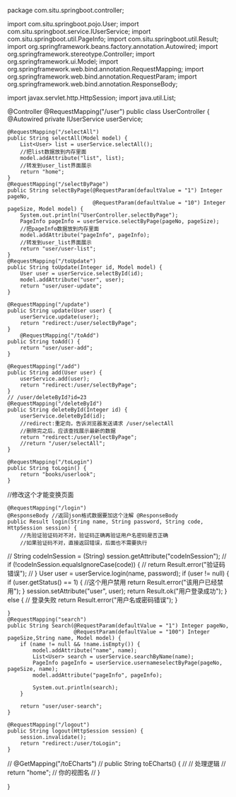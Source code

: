 package com.situ.springboot.controller;

import com.situ.springboot.pojo.User;
import com.situ.springboot.service.IUserService;
import com.situ.springboot.util.PageInfo;
import com.situ.springboot.util.Result;
import org.springframework.beans.factory.annotation.Autowired;
import org.springframework.stereotype.Controller;
import org.springframework.ui.Model;
import org.springframework.web.bind.annotation.RequestMapping;
import org.springframework.web.bind.annotation.RequestParam;
import org.springframework.web.bind.annotation.ResponseBody;

import javax.servlet.http.HttpSession;
import java.util.List;

@Controller
@RequestMapping("/user")
public class UserController {
    @Autowired
    private IUserService userService;

    @RequestMapping("/selectAll")
    public String selectAll(Model model) {
        List<User> list = userService.selectAll();
        //把list数据放到内存里面
        model.addAttribute("list", list);
        //转发到user_list界面展示
        return "home";
    }
    @RequestMapping("/selectByPage")
    public String selectByPage(@RequestParam(defaultValue = "1") Integer pageNo,
                               @RequestParam(defaultValue = "10") Integer pageSize, Model model) {
        System.out.println("UserController.selectByPage");
        PageInfo pageInfo = userService.selectByPage(pageNo, pageSize);
        //把pageInfo数据放到内存里面
        model.addAttribute("pageInfo", pageInfo);
        //转发到user_list界面展示
        return "user/user-list";
    }
    @RequestMapping("/toUpdate")
    public String toUpdate(Integer id, Model model) {
        User user = userService.selectById(id);
        model.addAttribute("user", user);
        return "user/user-update";
    }

    @RequestMapping("/update")
    public String update(User user) {
        userService.update(user);
        return "redirect:/user/selectByPage";
    }
        @RequestMapping("/toAdd")
    public String toAdd() {
        return "user/user-add";
    }

    @RequestMapping("/add")
    public String add(User user) {
        userService.add(user);
        return "redirect:/user/selectByPage";
    }
    // /user/deleteById?id=23
    @RequestMapping("/deleteById")
    public String deleteById(Integer id) {
        userService.deleteById(id);
        //redirect:重定向，告诉浏览器发送请求 /user/selectAll
        //删除完之后，应该查找展示最新的数据
        return "redirect:/user/selectByPage";
        //return "/user/selectAll";
    }

    @RequestMapping("/toLogin")
    public String toLogin() {
        return "books/userlook";
    }
//修改这个才能变换页面


    @RequestMapping("/login")
    @ResponseBody //返回json格式数据要加这个注解 @ResponseBody
    public Result login(String name, String password, String code, HttpSession session) {
        //先验证验证码对不对，验证码正确再验证用户名密码是否正确
        //如果验证码不对，直接返回错误，后面也不需要执行
//        String codeInSession = (String) session.getAttribute("codeInSession");
//        if (!codeInSession.equalsIgnoreCase(code)) {
//            return Result.error("验证码错误");
//        }
        User user = userService.login(name, password);
        if (user != null) {
            if (user.getStatus() == 1) {
                //这个用户禁用
                return Result.error("该用户已经禁用");
            }
            session.setAttribute("user", user);
            return Result.ok("用户登录成功");
        } else {
                // 登录失败
                return Result.error("用户名或密码错误");
            }

    }
    @RequestMapping("search")
    public String Search(@RequestParam(defaultValue = "1") Integer pageNo,
                         @RequestParam(defaultValue = "100") Integer pageSize,String name, Model model) {
        if (name != null && !name.isEmpty()) {
            model.addAttribute("name", name);
            List<User> search = userService.searchByName(name);
            PageInfo pageInfo = userService.usernameselectByPage(pageNo, pageSize, name);
            model.addAttribute("pageInfo", pageInfo);

            System.out.println(search);
        }

        return "user/user-search";
    }

    @RequestMapping("/logout")
    public String logout(HttpSession session) {
        session.invalidate();
        return "redirect:/user/toLogin";
    }
//    @GetMapping("/toECharts")
//    public String toECharts() {
//        // 处理逻辑
//        return "home"; // 你的视图名
//    }

}
